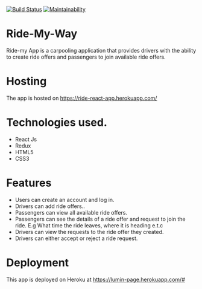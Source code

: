 
[![Build Status](https://travis-ci.org/ruganda/ride-app-react.svg?branch=develop)](https://travis-ci.org/ruganda/ride-app-react)
[![Maintainability](https://api.codeclimate.com/v1/badges/5aec5aa9851e0ff237d3/maintainability)](https://codeclimate.com/github/ruganda/ride-app-react/maintainability)


# Ride-My-Way
Ride-my App is a carpooling application that provides drivers with the ability to create ride offers and passengers to join available ride offers.

# Hosting
The app is hosted on https://ride-react-app.herokuapp.com/

# Technologies used.
- React Js
- Redux
- HTML5
- CSS3

# Features
 - Users can create an account and log in.
 - Drivers can add ride offers..
 - Passengers can view all available ride offers.
 - Passengers can see the details of a ride offer and request to join the ride. E.g What time the ride leaves, where it is heading e.t.c
 - Drivers can view the requests to the ride offer they created.
 - Drivers can either accept or reject a ride request.

# Deployment
This app is deployed on Heroku at https://lumin-page.herokuapp.com/#
